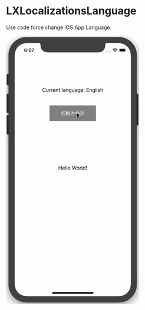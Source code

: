 # LXLocalizationsLanguage

Use code force change iOS App Language.

![localizationsLanguage.gif](localizationsLanguage.gif)
